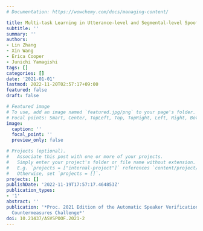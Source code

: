 ```yaml
---
# Documentation: https://wowchemy.com/docs/managing-content/

title: Multi-task Learning in Utterance-level and Segmental-level Spoof Detection
subtitle: ''
summary: ''
authors:
- Lin Zhang
- Xin Wang
- Erica Cooper
- Junichi Yamagishi
tags: []
categories: []
date: '2021-01-01'
lastmod: 2022-11-20T02:57:17+09:00
featured: false
draft: false

# Featured image
# To use, add an image named `featured.jpg/png` to your page's folder.
# Focal points: Smart, Center, TopLeft, Top, TopRight, Left, Right, BottomLeft, Bottom, BottomRight.
image:
  caption: ''
  focal_point: ''
  preview_only: false

# Projects (optional).
#   Associate this post with one or more of your projects.
#   Simply enter your project's folder or file name without extension.
#   E.g. `projects = ["internal-project"]` references `content/project/deep-learning/index.md`.
#   Otherwise, set `projects = []`.
projects: []
publishDate: '2022-11-19T17:57:17.464853Z'
publication_types:
- '1'
abstract: ''
publication: '*Proc. 2021 Edition of the Automatic Speaker Verification and Spoofing
  Countermeasures Challenge*'
doi: 10.21437/ASVSPOOF.2021-2
---
```

